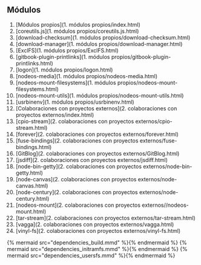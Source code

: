 ## Módulos

1. [Módulos propios](1. módulos propios/index.html)
  1. [coreutils.js](1. módulos propios/coreutils.js.html)
  2. [download-checksum](1. módulos propios/download-checksum.html)
  3. [download-manager](1. módulos propios/download-manager.html)
  4. [ExclFS](1. módulos propios/ExclFS.html)
  5. [gitbook-plugin-printlinks](1. módulos propios/gitbook-plugin-printlinks.html)
  6. [logon](1. módulos propios/logon.html)
  7. [nodeos-media](1. módulos propios/nodeos-media.html)
  8. [nodeos-mount-filesystems](1. módulos propios/nodeos-mount-filesystems.html)
  9. [nodeos-mount-utils](1. módulos propios/nodeos-mount-utils.html)
  10. [usrbinenv](1. módulos propios/usrbinenv.html)
2. [Colaboraciones con proyectos externos](2. colaboraciones con proyectos externos/index.html)
  1. [cpio-stream](2. colaboraciones con proyectos externos/cpio-stream.html)
  2. [forever](2. colaboraciones con proyectos externos/forever.html)
  3. [fuse-bindings](2. colaboraciones con proyectos externos/fuse-bindings.html)
  4. [GitBlog](2. colaboraciones con proyectos externos/GitBlog.html)
  5. [jsdiff](2. colaboraciones con proyectos externos/jsdiff.html)
  6. [node-bin-getty](2. colaboraciones con proyectos externos/node-bin-getty.html)
  7. [node-canvas](2. colaboraciones con proyectos externos/node-canvas.html)
  8. [node-century](2. colaboraciones con proyectos externos/node-century.html)
  9. [nodeos-mount](2. colaboraciones con proyectos externos//nodeos-mount.html)
  10. [tar-stream](2. colaboraciones con proyectos externos/tar-stream.html)
  11. [vagga](2. colaboraciones con proyectos externos/vagga.html)
  12. [vinyl-fs](2. colaboraciones con proyectos externos/vinyl-fs.html)

{% mermaid src="dependencies_build.mmd" %}{% endmermaid %}
{% mermaid src="dependencies_initramfs.mmd" %}{% endmermaid %}
{% mermaid src="dependencies_usersfs.mmd" %}{% endmermaid %}

